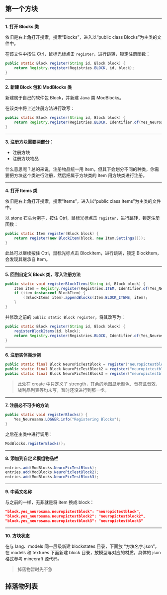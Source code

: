 ## 第一个方块

---

**1. 打开 Blocks 类**

依旧是右上角打开搜索，搜索“Blocks”，进入以“public class Blocks”为主类的文件中。

在该文件中按住 Ctrl，鼠标光标点击 `register`，进行跳转，锁定注册函数：

```java
public static Block register(String id, Block block) {
    return Registry.register(Registries.BLOCK, id, block);
}
```

---

**2. 新建 Block 包和 ModBlocks 类** 

新建属于自己的软件包 Block，并新建 Java 类 ModBlocks。

在该类中将上述注册方法进行改写：

```java
public static Block register(String id, Block block) {
    return Registry.register(Registries.BLOCK, Identifier.of(Yes_Neurosama.MOD_ID, id), block);
}
```

---

**3. 注册方块需要两部分：**

- 注册方块
- 注册方块物品

什么意思呢？总的来说，注册物品统一用 Item，但其下会划分不同的种类，你需要把方块这个类进行注册，然后把属于方块类的 Item 用方块类进行注册。

---

**4. 打开 Items 类**

依旧是右上角打开搜索，搜索“Items”，进入以“public class Items”为主类的文件中。

以 stone 石头为例子，按住 Ctrl，鼠标光标点击 `register`，进行跳转，锁定注册函数：

```java
public static Item register(Block block) {
    return register(new BlockItem(block, new Item.Settings()));
}
```

此处可以继续按住 Ctrl，鼠标光标点击 BlockItem，进行跳转，锁定 BlockItem，会发现其继承自 Item。

---

**5. 回到自定义 Block 类，写入注册方法**

```java
public static void registerBlockItems(String id, Block block) {
    Item item = Registry.register(Registries.ITEM, Identifier.of(Yes_Neurosama.MOD_ID, id), new BlockItem(block, new Item.Settings()));
    if (item instanceof BlockItem) {
        ((BlockItem) item).appendBlocks(Item.BLOCK_ITEMS, item);
    }
}
```

并修改之前的 `public static Block register`，将其改写为：

```java
public static Block register(String id, Block block) {
    registerBlockItems(id, block);
    return Registry.register(Registries.BLOCK, Identifier.of(Yes_Neurosama.MOD_ID, id), block);
}
```

---

**6. 注册实体类示例**

```java
public static final Block NeuroPicTestBlock = register("neuropictestblock", new Block(AbstractBlock.Settings.create().strength(3.0f, 3.0f)));
public static final Block NeuroPicTestBlock2 = register("neuropictestblock2", new Block(AbstractBlock.Settings.create().strength(4.5f, 6.0f)));
public static final Block NeuroPicTestBlock3 = register("neuropictestblock3", new Block(AbstractBlock.Settings.create().strength(3.0f, 3.0f)));
```

> 此处在 create 中只定义了 strength，其余的地图显示颜色、音符盒音效、战利品列表等均未写，暂时还没进行到那一步。

---

**7. 注册必不可少的方法**

```java
public static void registerBlocks() {
    Yes_Neurosama.LOGGER.info("Registering Blocks");
}
```

之后在主类中进行调用：

```java
ModBlocks.registerBlocks();
```

---

**8. 添加到自定义模组物品栏**

```java
entries.add(ModBlocks.NeuroPicTestBlock);
entries.add(ModBlocks.NeuroPicTestBlock2);
entries.add(ModBlocks.NeuroPicTestBlock3);
```

---

**9. 中英文名称**

与之前的一样，无非就是将 item 换成 block：

```json
"block.yes_neurosama.neuropictestblock": "neuropictestblock",
"block.yes_neurosama.neuropictestblock2": "neuropictestblock2",
"block.yes_neurosama.neuropictestblock3": "neuropictestblock3"
```

---

**10. 方块状态**

在与 lang、models 同一层级新建 blockstates 目录，下面放 “方块名字.json”。
在 models 和 textures 下面新建 block 目录，放模型与对应的材质，具体的 json 格式参考 minecraft 源代码。

> 掉落物暂时先不急


## 掉落物列表
